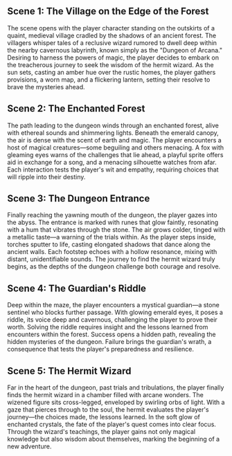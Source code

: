 ## Scene 1: The Village on the Edge of the Forest

The scene opens with the player character standing on the outskirts of a quaint, medieval village cradled by the shadows of an ancient forest. The villagers whisper tales of a reclusive wizard rumored to dwell deep within the nearby cavernous labyrinth, known simply as the "Dungeon of Arcana." Desiring to harness the powers of magic, the player decides to embark on the treacherous journey to seek the wisdom of the hermit wizard. As the sun sets, casting an amber hue over the rustic homes, the player gathers provisions, a worn map, and a flickering lantern, setting their resolve to brave the mysteries ahead.

## Scene 2: The Enchanted Forest

The path leading to the dungeon winds through an enchanted forest, alive with ethereal sounds and shimmering lights. Beneath the emerald canopy, the air is dense with the scent of earth and magic. The player encounters a host of magical creatures—some beguiling and others menacing. A fox with gleaming eyes warns of the challenges that lie ahead, a playful sprite offers aid in exchange for a song, and a menacing silhouette watches from afar. Each interaction tests the player's wit and empathy, requiring choices that will ripple into their destiny.

## Scene 3: The Dungeon Entrance

Finally reaching the yawning mouth of the dungeon, the player gazes into the abyss. The entrance is marked with runes that glow faintly, resonating with a hum that vibrates through the stone. The air grows colder, tinged with a metallic taste—a warning of the trials within. As the player steps inside, torches sputter to life, casting elongated shadows that dance along the ancient walls. Each footstep echoes with a hollow resonance, mixing with distant, unidentifiable sounds. The journey to find the hermit wizard truly begins, as the depths of the dungeon challenge both courage and resolve.

## Scene 4: The Guardian's Riddle

Deep within the maze, the player encounters a mystical guardian—a stone sentinel who blocks further passage. With glowing emerald eyes, it poses a riddle, its voice deep and cavernous, challenging the player to prove their worth. Solving the riddle requires insight and the lessons learned from encounters within the forest. Success opens a hidden path, revealing the hidden mysteries of the dungeon. Failure brings the guardian's wrath, a consequence that tests the player's preparedness and resilience.

## Scene 5: The Hermit Wizard

Far in the heart of the dungeon, past trials and tribulations, the player finally finds the hermit wizard in a chamber filled with arcane wonders. The wizened figure sits cross-legged, enveloped by swirling orbs of light. With a gaze that pierces through to the soul, the hermit evaluates the player's journey—the choices made, the lessons learned. In the soft glow of enchanted crystals, the fate of the player's quest comes into clear focus. Through the wizard's teachings, the player gains not only magical knowledge but also wisdom about themselves, marking the beginning of a new adventure.